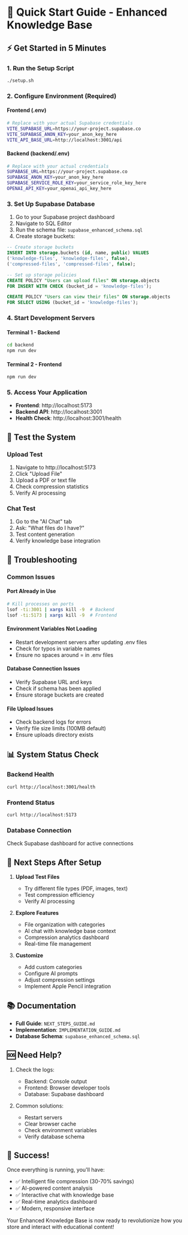 # 🚀 Quick Start Guide - Enhanced Knowledge Base

## ⚡ Get Started in 5 Minutes

### 1. Run the Setup Script
```bash
./setup.sh
```

### 2. Configure Environment (Required)

#### Frontend (.env)
```bash
# Replace with your actual Supabase credentials
VITE_SUPABASE_URL=https://your-project.supabase.co
VITE_SUPABASE_ANON_KEY=your_anon_key_here
VITE_API_BASE_URL=http://localhost:3001/api
```

#### Backend (backend/.env)
```bash
# Replace with your actual credentials
SUPABASE_URL=https://your-project.supabase.co
SUPABASE_ANON_KEY=your_anon_key_here
SUPABASE_SERVICE_ROLE_KEY=your_service_role_key_here
OPENAI_API_KEY=your_openai_api_key_here
```

### 3. Set Up Supabase Database

1. Go to your Supabase project dashboard
2. Navigate to SQL Editor
3. Run the schema file: `supabase_enhanced_schema.sql`
4. Create storage buckets:

```sql
-- Create storage buckets
INSERT INTO storage.buckets (id, name, public) VALUES 
('knowledge-files', 'knowledge-files', false),
('compressed-files', 'compressed-files', false);

-- Set up storage policies
CREATE POLICY "Users can upload files" ON storage.objects
FOR INSERT WITH CHECK (bucket_id = 'knowledge-files');

CREATE POLICY "Users can view their files" ON storage.objects
FOR SELECT USING (bucket_id = 'knowledge-files');
```

### 4. Start Development Servers

#### Terminal 1 - Backend
```bash
cd backend
npm run dev
```

#### Terminal 2 - Frontend
```bash
npm run dev
```

### 5. Access Your Application

- **Frontend**: http://localhost:5173
- **Backend API**: http://localhost:3001
- **Health Check**: http://localhost:3001/health

## 🧪 Test the System

### Upload Test
1. Navigate to http://localhost:5173
2. Click "Upload File"
3. Upload a PDF or text file
4. Check compression statistics
5. Verify AI processing

### Chat Test
1. Go to the "AI Chat" tab
2. Ask: "What files do I have?"
3. Test content generation
4. Verify knowledge base integration

## 🔧 Troubleshooting

### Common Issues

#### Port Already in Use
```bash
# Kill processes on ports
lsof -ti:3001 | xargs kill -9  # Backend
lsof -ti:5173 | xargs kill -9  # Frontend
```

#### Environment Variables Not Loading
- Restart development servers after updating .env files
- Check for typos in variable names
- Ensure no spaces around = in .env files

#### Database Connection Issues
- Verify Supabase URL and keys
- Check if schema has been applied
- Ensure storage buckets are created

#### File Upload Issues
- Check backend logs for errors
- Verify file size limits (100MB default)
- Ensure uploads directory exists

## 📊 System Status Check

### Backend Health
```bash
curl http://localhost:3001/health
```

### Frontend Status
```bash
curl http://localhost:5173
```

### Database Connection
Check Supabase dashboard for active connections

## 🎯 Next Steps After Setup

1. **Upload Test Files**
   - Try different file types (PDF, images, text)
   - Test compression efficiency
   - Verify AI processing

2. **Explore Features**
   - File organization with categories
   - AI chat with knowledge base context
   - Compression analytics dashboard
   - Real-time file management

3. **Customize**
   - Add custom categories
   - Configure AI prompts
   - Adjust compression settings
   - Implement Apple Pencil integration

## 📚 Documentation

- **Full Guide**: `NEXT_STEPS_GUIDE.md`
- **Implementation**: `IMPLEMENTATION_GUIDE.md`
- **Database Schema**: `supabase_enhanced_schema.sql`

## 🆘 Need Help?

1. Check the logs:
   - Backend: Console output
   - Frontend: Browser developer tools
   - Database: Supabase dashboard

2. Common solutions:
   - Restart servers
   - Clear browser cache
   - Check environment variables
   - Verify database schema

## 🎉 Success!

Once everything is running, you'll have:
- ✅ Intelligent file compression (30-70% savings)
- ✅ AI-powered content analysis
- ✅ Interactive chat with knowledge base
- ✅ Real-time analytics dashboard
- ✅ Modern, responsive interface

Your Enhanced Knowledge Base is now ready to revolutionize how you store and interact with educational content! 